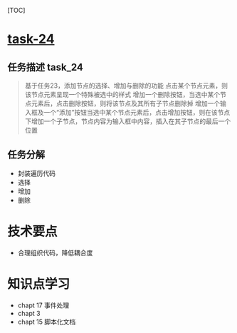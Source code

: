 ﻿[TOC]

# [task-24](http://ife.baidu.com/task/detail?taskId=24)
## 任务描述 task_24
 
>    基于任务23，添加节点的选择、增加与删除的功能
>    点击某个节点元素，则该节点元素呈现一个特殊被选中的样式
>    增加一个删除按钮，当选中某个节点元素后，点击删除按钮，则将该节点及其所有子节点删除掉
>    增加一个输入框及一个“添加”按钮当选中某个节点元素后，点击增加按钮，则在该节点下增加一个子节点，节点内容为输入框中内容，插入在其子节点的最后一个位置




## 任务分解
* 封装遍历代码
* 选择
* 增加
* 删除

# 技术要点
- 合理组织代码，降低耦合度

# 知识点学习
- chapt 17 事件处理
- chapt 3 
- chapt 15 脚本化文档
